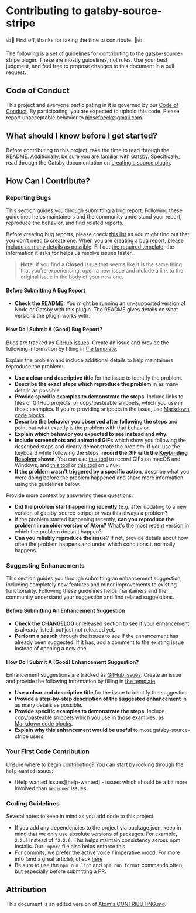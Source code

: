 # Contributing to gatsby-source-stripe

:+1::tada: First off, thanks for taking the time to contribute! :tada::+1:

The following is a set of guidelines for contributing to the gatsby-source-stripe plugin. These are mostly guidelines, not rules. Use your best judgment, and feel free to propose changes to this document in a pull request.

## Code of Conduct

This project and everyone participating in it is governed by our [Code of Conduct](CODE_OF_CONDUCT.md). By participating, you are expected to uphold this code. Please report unacceptable behavior to [njosefbeck@gmail.com](mailto:njosefbeck@gmail.com).

## What should I know before I get started?

Before contributing to this project, take the time to read through the [README](README.md). Additionally, be sure you are familiar with [Gatsby](https://gatsbyjs.org). Specifically, read through the Gatsby documentation on [creating a source plugin](https://www.gatsbyjs.org/docs/create-source-plugin/).

## How Can I Contribute?

### Reporting Bugs

This section guides you through submitting a bug report. Following these guidelines helps maintainers and the community understand your report, reproduce the behavior, and find related reports.

Before creating bug reports, please check [this list](#before-submitting-a-bug-report) as you might find out that you don't need to create one. When you are creating a bug report, please [include as many details as possible](#how-do-i-submit-a-good-bug-report). Fill out [the required template](ISSUE_TEMPLATE.md), the information it asks for helps us resolve issues faster.

> **Note:** If you find a **Closed** issue that seems like it is the same thing that you're experiencing, open a new issue and include a link to the original issue in the body of your new one.

#### Before Submitting A Bug Report

* **Check the [README](README.md).** You might be running an un-supported version of Node or Gatsby with this plugin. The README gives details on what versions the plugin works with.

#### How Do I Submit A (Good) Bug Report?

Bugs are tracked as [GitHub issues](https://guides.github.com/features/issues/). Create an issue and provide the following information by filling in [the template](ISSUE_TEMPLATE.md).

Explain the problem and include additional details to help maintainers reproduce the problem:

* **Use a clear and descriptive title** for the issue to identify the problem.
* **Describe the exact steps which reproduce the problem** in as many details as possible.
* **Provide specific examples to demonstrate the steps**. Include links to files or GitHub projects, or copy/pasteable snippets, which you use in those examples. If you're providing snippets in the issue, use [Markdown code blocks](https://help.github.com/articles/markdown-basics/#multiple-lines).
* **Describe the behavior you observed after following the steps** and point out what exactly is the problem with that behavior.
* **Explain which behavior you expected to see instead and why.**
* **Include screenshots and animated GIFs** which show you following the described steps and clearly demonstrate the problem. If you use the keyboard while following the steps, **record the GIF with the [Keybinding Resolver](https://github.com/atom/keybinding-resolver) shown**. You can use [this tool](https://www.cockos.com/licecap/) to record GIFs on macOS and Windows, and [this tool](https://github.com/colinkeenan/silentcast) or [this tool](https://github.com/GNOME/byzanz) on Linux.
* **If the problem wasn't triggered by a specific action**, describe what you were doing before the problem happened and share more information using the guidelines below.

Provide more context by answering these questions:

* **Did the problem start happening recently** (e.g. after updating to a new version of gatsby-source-stripe) or was this always a problem?
* If the problem started happening recently, **can you reproduce the problem in an older version of Atom?** What's the most recent version in which the problem doesn't happen?
* **Can you reliably reproduce the issue?** If not, provide details about how often the problem happens and under which conditions it normally happens.

### Suggesting Enhancements

This section guides you through submitting an enhancement suggestion, including completely new features and minor improvements to existing functionality. Following these guidelines helps maintainers and the community understand your suggestion and find related suggestions.

#### Before Submitting An Enhancement Suggestion

* **Check the [CHANGELOG](CHANGELOG.md)** unreleased section to see if your enhancement is already listed, but just not released yet.
* **Perform a search** through the issues to see if the enhancement has already been suggested. If it has, add a comment to the existing issue instead of opening a new one.

#### How Do I Submit A (Good) Enhancement Suggestion?

Enhancement suggestions are tracked as [GitHub issues](https://guides.github.com/features/issues/). Create an issue and provide the following information by filling in [the template](ISSUE_TEMPLATE.md).

* **Use a clear and descriptive title** for the issue to identify the suggestion.
* **Provide a step-by-step description of the suggested enhancement** in as many details as possible.
* **Provide specific examples to demonstrate the steps**. Include copy/pasteable snippets which you use in those examples, as [Markdown code blocks](https://help.github.com/articles/markdown-basics/#multiple-lines).
* **Explain why this enhancement would be useful** to most gatsby-source-stripe users.

### Your First Code Contribution

Unsure where to begin contributing? You can start by looking through the `help-wanted` issues:

* [Help wanted issues][help-wanted] - issues which should be a bit more involved than `beginner` issues.

### Coding Guidelines

Several notes to keep in mind as you add code to this project.

* If you add any dependencies to the project via package.json, keep in mind that we only use absolute versions of packages. For example, `2.2.6` instead of `^2.2.6`. This helps maintain consistency across npm installs. Our `.npmrc` file also helps enforce this.
* For commits, we prefer the active voice / imperative mood. For more info (and a great article), check [here](https://chris.beams.io/posts/git-commit/#imperative)
* Be sure to use the `npm run lint` and `npm run format` commands often, but especially before submitting a PR.

## Attribution

This document is an edited version of [Atom's CONTRIBUTING.md](https://github.com/atom/atom/blob/master/CONTRIBUTING.md).
